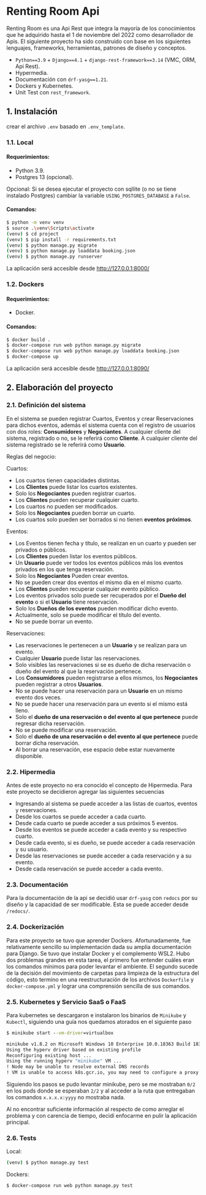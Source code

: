 # Renting Room Api

Renting Room es una Api Rest que integra la mayoría de los conocimientos que he adquirido hasta el 1 de noviembre del 2022 como desarrollador de Apis. El siguiente proyecto ha sido construido con base en los siguientes lenguajes, frameworks, herramientas, patrones de diseño y conceptos.

* `Python==3.9` + `Django==4.1` + `django-rest-framework==3.14` (VMC, ORM, Api Rest).
* Hypermedia.
* Documentación con `drf-yasg==1.21`.
* Dockers y Kubernetes.
* Unit Test con `rest_framework`.

## 1. Instalación

crear el archivo `.env` basado en `.env_template`.

### 1.1. Local

#### Requerimientos:

- Python 3.9.
- Postgres 13 (opcional).

Opcional: Si se desea ejecutar el proyecto con sqllite (o no se tiene instalado Postgres) cambiar la variable `USING_POSTGRES_DATABASE` a `False`. 

#### Comandos:

```bash
$ python -m venv venv
$ source .\venv\Scripts\activate
(venv) $ cd project
(venv) $ pip install -r requirements.txt
(venv) $ python manage.py migrate
(venv) $ python manage.py loaddata booking.json
(venv) $ python manage.py runserver
```

La aplicación será accesible desde http://127.0.0.1:8000/

### 1.2. Dockers

#### Requerimientos:
- Docker.

#### Comandos:

```bash
$ docker build .
$ docker-compose run web python manage.py migrate
$ docker-compose run web python manage.py loaddata booking.json
$ docker-compose up
```
La aplicación será accesible desde http://127.0.0.1:8090/

## 2. Elaboración del proyecto

### 2.1. Definición del sistema

En el sistema se pueden registrar Cuartos, Eventos y crear Reservaciones para dichos eventos, además el sistema cuenta con el registro de usuarios con dos roles: **Consumidores** y **Negociantes**. A cualquier cliente del sistema, registrado o no, se le referirá como **Cliente**. A cualquier cliente del sistema registrado se le referirá como **Usuario**.

Reglas del negocio:

Cuartos:
- Los cuartos tienen capacidades distintas.
- Los **Clientes** puede listar los cuartos existentes.
- Solo los **Negociantes** pueden registrar cuartos.
- Los **Clientes** pueden recuperar cualquier cuarto.
- Los cuartos no pueden ser modificados.
- Solo los **Negociantes** pueden borrar un cuarto.
- Los cuartos solo pueden ser borrados si no tienen **eventos próximos**.

Eventos:
- Los Eventos tienen fecha y título, se realizan en un cuarto y pueden ser privados o públicos.
- Los **Clientes** pueden listar los eventos públicos.
- Un **Usuario** puede ver todos los eventos públicos más los eventos privados en los que tenga reservación.
- Solo los **Negociantes** Pueden crear eventos.
- No se pueden crear dos eventos el mismo día en el mismo cuarto.
- Los **Clientes** pueden recuperar cualquier evento público.
- Los eventos privados solo puede ser recuperados por el **Dueño del evento** o si el **Usuario** tiene reservación.
- Solo los **Dueños de los eventos** pueden modificar dicho evento.
- Actualmente, solo se puede modificar el título del evento.
- No se puede borrar un evento.

Reservaciones:
- Las reservaciones le pertenecen a un **Usuario** y se realizan para un evento.
- Cualquier **Usuario** puede listar las reservaciones.
- Solo visibles las reservaciones si se es dueño de dicha reservación o dueño del evento al que la reservación pertenece.
- Los **Consumidores** pueden registrarse a ellos mismos, los **Negociantes** pueden registrar a otros **Usuarios**.
- No se puede hacer una reservación para un **Usuario** en un mismo evento dos veces.
- No se puede hacer una reservación para un evento si el mismo está lleno.
- Solo el **dueño de una reservación o del evento al que pertenece** puede regresar dicha reservación.
- No se puede modificar una reservación.
- Solo el **dueño de una reservación o del evento al que pertenece** puede borrar dicha reservación.
- Al borrar una reservación, ese espacio debe estar nuevamente disponible.

### 2.2. Hipermedia

Antes de este proyecto no era conocido el concepto de Hipermedia. Para este proyecto se decidieron agregar las siguientes secuencias

- Ingresando al sistema se puede acceder a las listas de cuartos, eventos y reservaciones.
- Desde los cuartos se puede acceder a cada cuarto.
- Desde cada cuarto se puede acceder a sus próximos 5 eventos.
- Desde los eventos se puede acceder a cada evento y su respectivo cuarto.
- Desde cada evento, si es dueño, se puede acceder a cada reservación y su usuario.
- Desde las reservaciones se puede acceder a cada reservación y a su evento.
- Desde cada reservación se puede acceder a cada evento.

### 2.3. Documentación

Para la documentación de la api se decidió usar `drf-yasg` con `redocs` por su diseño y la capacidad de ser modificable. Esta se puede acceder desde `/redocs/`.

### 2.4. Dockerización

Para este proyecto se tuvo que aprender Dockers. Afortunadamente, fue relativamente sencillo su implementación dada su amplia documentación para Django. Se tuvo que instalar Docker y el complemento WSL2. Hubo dos problemas grandes en esta tarea, el primero fue entender cuáles eran los comandos mínimos para poder levantar el ambiente. El segundo sucede de la decisión del movimiento de carpetas para limpieza de la estructura del código, esto termino en una reestructuración de los archivos `Dockerfile` y `docker-compose.yml` y lograr una comprensión sencilla de sus comandos.

### 2.5. Kubernetes y Servicio SaaS o FaaS

Para kubernetes se descargaron e instalaron los binarios de `Minikube` y `Kubectl`, siguiendo una guía nos quedamos atorados en el siguiente paso

```cmd
$ minikube start --vm-driver=virtualbox

minikube v1.8.2 on Microsoft Windows 10 Enterprise 10.0.18363 Build 18363
Using the hyperv driver based on existing profile
Reconfiguring existing host ...
Using the running hyperv "minikube" VM ...
! Node may be unable to resolve external DNS records
! VM is unable to access k8s.gcr.io, you may need to configure a proxy or set --image-repository
```

Siguiendo los pasos se pudo levantar minikube, pero se me mostraban `0/2` en los pods donde se esperaban `2/2` y al acceder a la ruta que entregaban los comandos `x.x.x.x:yyyy` no mostraba nada.

Al no encontrar suficiente información al respecto de como arreglar el problema y con carencia de tiempo, decidí enfocarme en pulir la aplicación principal.

### 2.6. Tests

Local:

```bash
(venv) $ python manage.py test
```

Dockers:


```bash
$ docker-compose run web python manage.py test
```